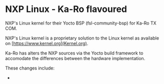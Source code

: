 # NXP Linux - Ka-Ro flavoured

NXP's Linux kernel for their Yocto BSP (fsl-community-bsp) for Ka-Ro TX COM.

NXP's Linux kernel is a proprietary solution to the Linux kernel as available
on [https://www.kernel.org](Kernel.org).

Ka-Ro has alters the NXP sources via the Yocto build framework to accomodate
the differences between the hardware implementation.

These changes include:

- 
